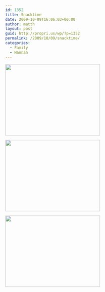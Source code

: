 ```yaml
---
id: 1352
title: Snacktime
date: 2009-10-09T16:06:03+00:00
author: matth
layout: post
guid: http://propri.us/wp/?p=1352
permalink: /2009/10/09/snacktime/
categories:
  - Family
  - Hannah
---
```

[<img src="http://hippeelee.com/blog/wp-content/uploads/2009/10/l_1600_1200_DDEA7A34-6C88-472B-B3BB-DE5FB2F19167.jpeg" alt="" width="300" height="225" class="alignnone size-full wp-image-364" />](http://hippeelee.com/blog/wp-content/uploads/2009/10/l_1600_1200_DDEA7A34-6C88-472B-B3BB-DE5FB2F19167.jpeg)

[<img src="http://hippeelee.com/blog/wp-content/uploads/2009/10/l_1600_1200_EED5C47B-2B6C-424A-B5C6-90FCED515B22.jpeg" alt="" width="300" height="225" class="alignnone size-full wp-image-364" />](http://hippeelee.com/blog/wp-content/uploads/2009/10/l_1600_1200_EED5C47B-2B6C-424A-B5C6-90FCED515B22.jpeg)

[<img src="http://hippeelee.com/blog/wp-content/uploads/2009/10/l_1600_1200_BD7BC59E-4DCB-486B-B49F-E0EBBD052399.jpeg" alt="" width="300" height="225" class="alignnone size-full wp-image-364" />](http://hippeelee.com/blog/wp-content/uploads/2009/10/l_1600_1200_BD7BC59E-4DCB-486B-B49F-E0EBBD052399.jpeg)